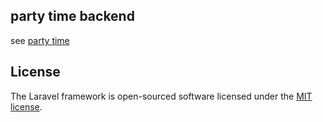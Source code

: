 ## party time backend

see [party time](https://play.google.com/store/apps/details?id=gq.tusic.time2party)

## License

The Laravel framework is open-sourced software licensed under the [MIT license](http://opensource.org/licenses/MIT).
